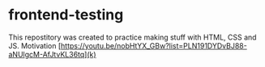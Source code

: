 # frontend-testing
This repostitory was created to practice making stuff with HTML, CSS and JS. Motivation [https://youtu.be/nobHtYX_GBw?list=PLN191DYDvBJ88-aNUlgcM-AfJtvKL36tq](k)
